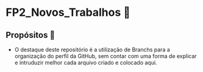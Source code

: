 # FP2_Novos_Trabalhos 💞

## Propósitos 💪

- O destaque deste repositório é a utilização de Branchs para a organização do perfil da GitHub, sem contar com uma forma de explicar e intruduzir melhor cada arquivo criado e colocado aqui.
